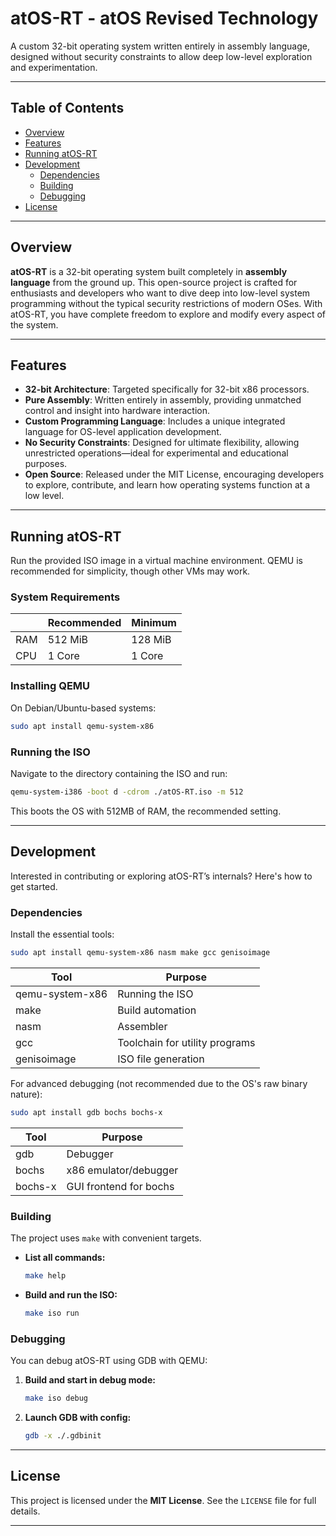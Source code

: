 # atOS-RT - atOS Revised Technology

A custom 32-bit operating system written entirely in assembly language, designed without security constraints to allow deep low-level exploration and experimentation.

---

## Table of Contents

* [Overview](#overview)
* [Features](#features)
* [Running atOS-RT](#running-atos-rt)
* [Development](#development)
  * [Dependencies](#dependencies)
  * [Building](#building)
  * [Debugging](#debugging)
* [License](#license)

---

## Overview

**atOS-RT** is a 32-bit operating system built completely in **assembly language** from the ground up. This open-source project is crafted for enthusiasts and developers who want to dive deep into low-level system programming without the typical security restrictions of modern OSes. With atOS-RT, you have complete freedom to explore and modify every aspect of the system.

---

## Features

* **32-bit Architecture**: Targeted specifically for 32-bit x86 processors.
* **Pure Assembly**: Written entirely in assembly, providing unmatched control and insight into hardware interaction.
* **Custom Programming Language**: Includes a unique integrated language for OS-level application development.
* **No Security Constraints**: Designed for ultimate flexibility, allowing unrestricted operations—ideal for experimental and educational purposes.
* **Open Source**: Released under the MIT License, encouraging developers to explore, contribute, and learn how operating systems function at a low level.

---

## Running atOS-RT

Run the provided ISO image in a virtual machine environment. QEMU is recommended for simplicity, though other VMs may work.

### System Requirements

|     | Recommended | Minimum |
| --- | ----------- | ------- |
| RAM | 512 MiB     | 128 MiB |
| CPU | 1 Core      | 1 Core  |

### Installing QEMU

On Debian/Ubuntu-based systems:

```bash
sudo apt install qemu-system-x86
```

### Running the ISO

Navigate to the directory containing the ISO and run:

```bash
qemu-system-i386 -boot d -cdrom ./atOS-RT.iso -m 512
```

This boots the OS with 512MB of RAM, the recommended setting.

---

## Development

Interested in contributing or exploring atOS-RT’s internals? Here's how to get started.

### Dependencies

Install the essential tools:

```bash
sudo apt install qemu-system-x86 nasm make gcc genisoimage
```

| Tool            | Purpose                        |
| --------------- | ------------------------------ |
| qemu-system-x86 | Running the ISO                |
| make            | Build automation               |
| nasm            | Assembler                      |
| gcc             | Toolchain for utility programs |
| genisoimage     | ISO file generation            |

For advanced debugging (not recommended due to the OS's raw binary nature):

```bash
sudo apt install gdb bochs bochs-x
```

| Tool    | Purpose                |
| ------- | ---------------------- |
| gdb     | Debugger               |
| bochs   | x86 emulator/debugger  |
| bochs-x | GUI frontend for bochs |

### Building

The project uses `make` with convenient targets.

* **List all commands:**

  ```bash
  make help
  ```

* **Build and run the ISO:**

  ```bash
  make iso run
  ```

### Debugging

You can debug atOS-RT using GDB with QEMU:

1. **Build and start in debug mode:**

   ```bash
   make iso debug
   ```

2. **Launch GDB with config:**

   ```bash
   gdb -x ./.gdbinit
   ```

---

## License

This project is licensed under the **MIT License**. See the `LICENSE` file for full details.

---
